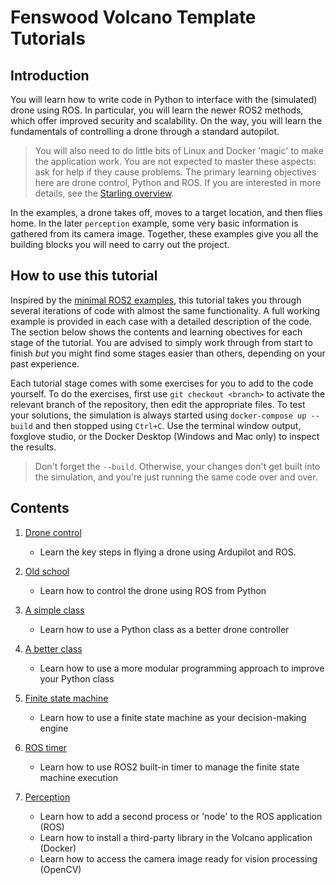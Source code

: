 # Fenswood Volcano Template Tutorials

## Introduction

You will learn how to write code in Python to interface with the (simulated) drone using ROS.  In particular, you will learn the newer ROS2 methods, which offer improved security and scalability.  On the way, you will learn the fundamentals of controlling a drone through a standard autopilot.

> You will also need to do little bits of Linux and Docker 'magic' to make the application work.  You are not expected to master these aspects: ask for help if they cause problems.  The primary learning objectives here are drone control, Python and ROS.  If you are interested in more details, see the [Starling overview](starling.md).

In the examples, a drone takes off, moves to a target location, and then flies home.  In the later `perception` example, some very basic information is gathered from its camera image.  Together, these examples give you all the building blocks you will need to carry out the project. 

## How to use this tutorial

Inspired by the [minimal ROS2 examples](https://github.com/ros2/examples/tree/master/rclpy/topics/minimal_subscriber/examples_rclpy_minimal_subscriber), this tutorial takes you through several iterations of code with almost the same functionality.  A full working example is provided in each case with a detailed description of the code.  The section below shows the contents and learning obectives for each stage of the tutorial.  You are advised to simply work through from start to finish _but_ you might find some stages easier than others, depending on your past experience.

Each tutorial stage comes with some exercises for you to add to the code yourself.  To do the exercises, first use `git checkout <branch>` to activate the relevant branch of the repository, then edit the appropriate files.  To test your solutions, the simulation is always started using `docker-compose up --build` and then stopped using `Ctrl+C`.  Use the terminal window output, foxglove studio, or the Docker Desktop (Windows and Mac only) to inspect the results.

> Don't forget the `--build`.  Otherwise, your changes don't get built into the simulation, and you're just running the same code over and over.

## Contents

1. [Drone control](drone_control.md)
    - Learn the key steps in flying a drone using Ardupilot and ROS.

2. [Old school](old_school.md)
    - Learn how to control the drone using ROS from Python

3. [A simple class](simple_class.md)
    - Learn how to use a Python class as a better drone controller

4. [A better class](modular.md)
    - Learn how to use a more modular programming approach to improve your Python class

5. [Finite state machine](finite_state.md)
    - Learn how to use a finite state machine as your decision-making engine

6. [ROS timer](ros_timer.md)
    - Learn how to use ROS2 built-in timer to manage the finite state machine execution

7. [Perception](perception.md)
    - Learn how to add a second process or 'node' to the ROS application (ROS)
    - Learn how to install a third-party library in the Volcano application (Docker)
    - Learn how to access the camera image ready for vision processing (OpenCV)

 




